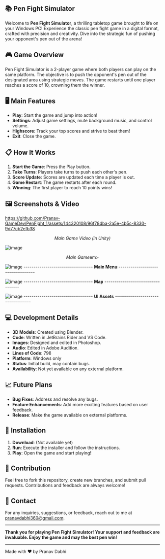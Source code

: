 ## 📚 Pen Fight Simulator

Welcome to **Pen Fight Simulator**, a thrilling tabletop game brought to life on your Windows PC! Experience the classic pen fight game in a digital format, crafted with precision and creativity. Dive into the strategic fun of pushing your opponent's pen out of the arena!

## 🎮 Game Overview

Pen Fight Simulator is a 2-player game where both players can play on the same platform. The objective is to push the opponent's pen out of the designated area using strategic moves. The game restarts until one player reaches a score of 10, crowning them the winner.

## 🖥️ Main Features

- **Play**: Start the game and jump into action!
- **Settings**: Adjust game settings, mute background music, and control volume.
- **Highscore**: Track your top scores and strive to beat them!
- **Exit**: Close the game.

## 📋 How It Works

1. **Start the Game**: Press the Play button.
2. **Take Turns**: Players take turns to push each other's pen.
3. **Score Update**: Scores are updated each time a player is out.
4. **Game Restart**: The game restarts after each round.
5. **Winning**: The first player to reach 10 points wins!

## 🖼️ Screenshots & Video


https://github.com/Pranav-GameDev/PenFight_1/assets/144320108/96f78dba-2a5e-4b5c-8330-9d77cb2efb38


<p align="center">
  <em>Main Game Video (in Unity)</em>
</p>



![image](https://github.com/Pranav-GameDev/PenFight_1/assets/144320108/a7a8711d-4f66-4a61-bb6a-b93f09154ef5)
<p align="center">
  <em>Main Game</em>em>
</p>

![image](https://github.com/Pranav-GameDev/PenFight_1/assets/144320108/d54ab50a-4507-4113-82cc-95ddb049e076)
----------------------------------- **Main Menu** -----------------------------------

![image](https://github.com/Pranav-GameDev/PenFight_1/assets/144320108/35bd38a5-d322-4d79-8a0a-9fdf49cff6c3)
----------------------------------- **Map** -----------------------------------

![image](https://github.com/Pranav-GameDev/PenFight_1/assets/144320108/cd90b5df-ac5e-4ccb-8a96-e045900ce573)
----------------------------------- **UI Assets** -----------------------------------

## 💻 Development Details

- **3D Models**: Created using Blender.
- **Code**: Written in JetBrains Rider and VS Code.
- **Images**: Designed and edited in Photoshop.
- **Audio**: Edited in Adobe Audition.
- **Lines of Code**: 798
- **Platform**: Windows only
- **Status**: Initial build, may contain bugs.
- **Availability**: Not yet available on any external platform.

## 📈 Future Plans

- **Bug Fixes**: Address and resolve any bugs.
- **Feature Enhancements**: Add more exciting features based on user feedback.
- **Release**: Make the game available on external platforms.

## 🚀 Installation

1. **Download**: (Not available yet)
2. **Run**: Execute the installer and follow the instructions.
3. **Play**: Open the game and start playing!

## 📝 Contribution

Feel free to fork this repository, create new branches, and submit pull requests. Contributions and feedback are always welcome!

## 📧 Contact

For any inquiries, suggestions, or feedback, reach out to me at pranavdabhi360@gmail.com.

---

**Thank you for playing Pen Fight Simulator! Your support and feedback are invaluable. Enjoy the game and may the best pen win!**

---

Made with ❤️ by Pranav Dabhi
